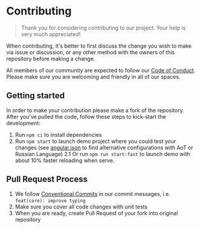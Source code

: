 # Contributing

> Thank you for considering contributing to our project. Your help is very much appreciated!

When contributing, it's better to first discuss the change you wish to make via issue or discussion, or any other method
with the owners of this repository before making a change.

All members of our community are expected to follow our [Code of Conduct](CODE_OF_CONDUCT.md). Please make sure you are
welcoming and friendly in all of our spaces.

## Getting started

In order to make your contribution please make a fork of the repository. After you've pulled the code, follow these
steps to kick-start the development:

1. Run `npm ci` to install dependencies
2. Run `npm start` to launch demo project where you could test your changes (see [angular.json](angular.json) to find
   alternative configurations with AoT or Russian Language) 2.1 Or run `npm run start:fast` to launch demo with about
   10% faster reloading when serve.

## Pull Request Process

1. We follow [Conventional Commits](https://www.conventionalcommits.org/en/v1.0.0-beta.4/) in our commit messages, i.e.
   `feat(core): improve typing`
2. Make sure you cover all code changes with unit tests
3. When you are ready, create Pull Request of your fork into original repository
